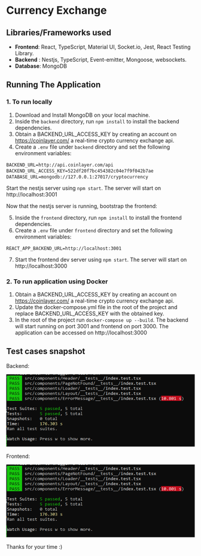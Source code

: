 # Currency Exchange

## Libraries/Frameworks used

- **Frontend**: React, TypeScript, Material UI, Socket.io, Jest, React Testing Library.
- **Backend** : Nestjs, TypeScript, Event-emitter, Mongoose, websockets.
- **Database**: MongoDB

## Running The Application

### 1. To run locally

1. Download and Install MongoDB on your local machine.
2. Inside the `backend` directory, run `npm install` to install the backend dependencies.
3. Obtain a BACKEND_URL_ACCESS_KEY by creating an account on https://coinlayer.com/ a real-time crypto currency exchange api.
4. Create a `.env` file under `backend` directory and set the following environment variables:
```
BACKEND_URL=http://api.coinlayer.com/api
BACKEND_URL_ACCESS_KEY=522df20f7bc454382c04e7f9f042b7ae
DATABASE_URL=mongodb://127.0.0.1:27017/cryptocurrency
```
Start the nestjs server using `npm start`. The server will start on http://localhost:3001


Now that the nestjs server is running, bootstrap the frontend:

5. Inside the `frontend` directory, run `npm install` to install the frontend dependencies.
6. Create a `.env` file under `frontend` directory and set the following environment variables:

```
REACT_APP_BACKEND_URL=http://localhost:3001
```

7. Start the frontend dev server using `npm start`. The server will start on http://localhost:3000

### 2. To run application using Docker
1. Obtain a BACKEND_URL_ACCESS_KEY by creating an account on https://coinlayer.com/ a real-time crypto currency exchange api.
2. Update the docker-compose.yml file in the root of the project and replace BACKEND_URL_ACCESS_KEY with the obtained key.
3. In the root of the project run `docker-compose up --build`. The backend will start running on port 3001 and frontend on port 3000. The application can be accessed on http://localhost:3000

## Test cases snapshot

Backend:

![Snapshot of backend cases](/docs/frontend-testcases.png)

Frontend:

![Snapshot of frontend cases](/docs/frontend-testcases.png)

Thanks for your time :)
